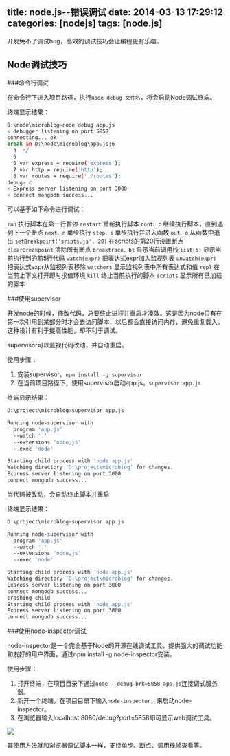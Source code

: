 title: node.js--错误调试
date: 2014-03-13 17:29:12
categories: [nodejs]
tags: [node.js]
---

开发免不了调试bug，高效的调试技巧会让编程更有乐趣。

Node调试技巧
-------------------------

###命令行调试

在命令行下进入项目路径，执行`node debug 文件名`，将会启动Node调试终端。

终端显示结果：

```sh
D:\node\microblog>node debug app.js
< debugger listening on port 5858
connecting... ok
break in D:\node\microblog\app.js:6
  4  */
  5
  6 var express = require('express');
  7 var http = require('http');
  8 var routes = require('./routes');
debug> c
< Express server listening on port 3000
< connect mongodb success...
```

可以基于如下命令进行调试：
<!--more-->
>
`run` 执行脚本在第一行暂停
`restart` 重新执行脚本
`cont、c` 继续执行脚本，直到遇到下一个断点
`next、n` 单步执行
`step、s` 单步执行并进入函数
`out、o` 从函数中退出
`setBreakpoint('sripts.js', 20)` 在scripts的第20行设置断点
`clearBreakpoint` 清除所有断点
`breaktrace、bt` 显示当前调用栈
`list(5)` 显示当前执行到的前5行代码
`watch(expr)` 把表达式expr加入监视列表
`unwatch(expr)` 把表达式expr从监视列表移除
`watchers` 显示监视列表中所有表达式和值
`repl` 在当前上下文打开即时求值环境
`kill` 终止当前执行的脚本
`scripts` 显示所有已加载的脚本

###使用supervisor

开发node的时候，修改代码，总要终止进程并重启才凑效。这是因为node只有在第一次引用到某部分时才会去访问脚本，以后都会直接访问内存，避免重复载入。这种设计有利于提高性能，却不利于调试。

supervisor可以监视代码改动，并自动重启。

使用步骤：
1. 安装supervisor，`npm install -g supervisor`
2. 在当前项目路径下，使用supervisor启动app.js，`supervisor app.js`

终端显示结果：

```sh
D:\project\microblog>supervisor app.js

Running node-supervisor with
  program 'app.js'
  --watch '.'
  --extensions 'node,js'
  --exec 'node'

Starting child process with 'node app.js'
Watching directory 'D:\project\microblog' for changes.
Express server listening on port 3000
connect mongodb success...
```

当代码被改动，会自动终止脚本并重启

终端显示结果：

```sh
D:\project\microblog>supervisor app.js

Running node-supervisor with
  program 'app.js'
  --watch '.'
  --extensions 'node,js'
  --exec 'node'

Starting child process with 'node app.js'
Watching directory 'D:\project\microblog' for changes.
Express server listening on port 3000
connect mongodb success...
crashing child
Starting child process with 'node app.js'
Express server listening on port 3000
connect mongodb success...
```

###使用node-inspector调试

node-inspector是一个完全基于Node的开源在线调试工具，提供强大的调试功能和友好的用户界面，通过npm install -g node-inspector安装。

使用步骤：
1. 打开终端，在项目目录下通过`node --debug-brk=5858 app.js`连接调式服务器。
2. 新开一个终端，在项目目录下输入`node-inspector`，来启动node-inspector。
3. 在浏览器输入localhost:8080/debug?port=5858即可显示web调试工具。

<img src="/images/cont/nodejs-11.jpg" style="display:block;"/>

其使用方法就和浏览器调试脚本一样，支持单步、断点、调用栈帧查看等。